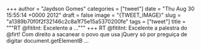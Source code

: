 
+++
author = "Jaydson Gomes"
categories = ["tweet"]
date = "Thu Aug 30 15:55:14 +0000 2012"
draft = false
image = "{TWEET_IMAGE}"
slug = "a1389b70f0f2f32146c2c8a1f75e15a5370200fe"
tags = ["tweet"]
title = """RT @fititnt: Excelente a ..."""
+++
RT @fititnt: Excelente a palestra do @firt! Com direito a sacanear o povo que usa jQuery só por preguiça de digitar document.getElementB ...

